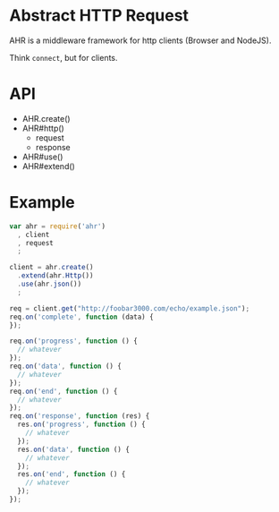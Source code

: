 Abstract HTTP Request
===

AHR is a middleware framework for http clients (Browser and NodeJS).

Think `connect`, but for clients.

API
===

  * AHR.create()
  * AHR#http()
    * request<Emitter>
    * response<Emitter>
  * AHR#use()
  * AHR#extend()

Example
===

```javascript
var ahr = require('ahr')
  , client
  , request
  ;

client = ahr.create()
  .extend(ahr.Http())
  .use(ahr.json())
  ;

req = client.get("http://foobar3000.com/echo/example.json");
req.on('complete', function (data) {
});

req.on('progress', function () {
  // whatever
});
req.on('data', function () {
  // whatever
});
req.on('end', function () {
  // whatever
});
req.on('response', function (res) {
  res.on('progress', function () {
    // whatever
  });
  res.on('data', function () {
    // whatever
  });
  res.on('end', function () {
    // whatever
  });
});
```
